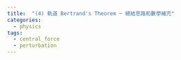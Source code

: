```yaml
---
title:  "(4) 軌道 Bertrand's Theorem ─ 總結思路和數學補充"
categories:
  - physics
tags:
  - central_force
  - perturbation
---
```

